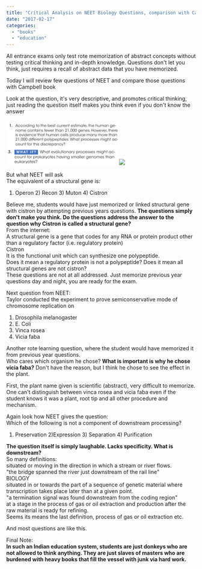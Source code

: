 ```yaml
---
title: "Critical Analysis on NEET Biology Questions, comparison with Campbell Biology Questions"
date: "2017-02-17"
categories: 
  - "books"
  - "education"
---
```


All entrance exams only test rote memorization of abstract concepts without testing critical thinking and in-depth knowledge. Questions don't let you think, just requires a recall of abstract data that you have memorized.  
  
Today I will review few questions of NEET and compare those questions with Campbell book  
  
Look at the question, it's very descriptive, and promotes critical thinking, just reading the question itself makes you think even if you don't know the answer  
  

[![](images/9fc05-question2.png)![](images/50b27-question3.png)![](https://iambrainstorming.files.wordpress.com/2017/02/50b27-question3.png?w=300)](https://iambrainstorming.files.wordpress.com/2017/02/e3c08-question1.jpg)

  

  

  

  

  
  
But what NEET will ask  
The equivalent of a structural gene is:  
1) Operon 2) Recon 3) Muton 4) Cistron  
  
Believe me, students would have just memorized or linked structural gene with cistron by attempting previous years questions. **The questions simply don't make you think. Do the questions address the answer to the question why Cistron is called a structural gene?**  
From the internet:  
A structural gene is a gene that codes for any RNA or protein product other than a regulatory factor (i.e. regulatory protein)  
Cistron  
It is the functional unit which can synthesize one polypeptide.  
Does it mean a regulatory protein is not a polypeptide? Does it mean all structural genes are not cistron?  
These questions are not at all addressed. Just memorize previous year questions day and night, you are ready for the exam.  
  
Next question from NEET:  
Taylor conducted the experiment to prove semiconservative mode of chromosome replication on  
1) Drosophila melanogaster  
2) E. Coli  
3) Vinca rosea  
4) Vicia faba  
  
Another rote learning question, where the student would have memorized it from previous year questions.  
Who cares which organism he chose? **What is important is why he chose vicia faba?** Don't have the reason, but I think he chose to see the effect in the plant.  
  
First, the plant name given is scientific (abstract), very difficult to memorize. One can't distinguish between vinca rosea and vicia faba even if the student knows it was a plant, root tip and all other procedure and mechanism.  
  
  
Again look how NEET gives the question:  
Which of the following is not a component of downstream processing?  
1) Preservation 2)Expression 3) Separation 4) Purification  
  
**The question itself is simply laughable. Lacks specificity. What is downstream?**  
So many definitions:  
situated or moving in the direction in which a stream or river flows.  
"the bridge spanned the river just downstream of the rail line"  
BIOLOGY  
situated in or towards the part of a sequence of genetic material where transcription takes place later than at a given point.  
"a termination signal was found downstream from the coding region"  
at a stage in the process of gas or oil extraction and production after the raw material is ready for refining.  
Seems its means the last definition, process of gas or oil extraction etc.  
  
And most questions are like this.  
  
Final Note:  
**In such an Indian education system, students are just donkeys who are not allowed to think anything. They are just slaves of masters who are burdened with heavy books that fill the vessel with junk via hard work.**
